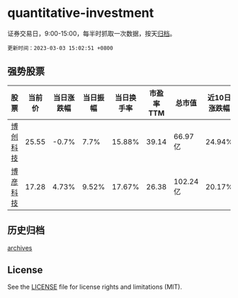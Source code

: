 # quantitative-investment

证券交易日，9:00-15:00，每半时抓取一次数据，按天[归档](archives)。

`更新时间：2023-03-03 15:02:51 +0800`

## 强势股票

|股票|当前价|当日涨跌幅|当日振幅|当日换手率|市盈率TTM|总市值|近10日涨跌幅|
|----|----|----|----|----|----|----|----|
|[博创科技](https://xueqiu.com/S/SZ300548)|25.55|-0.7%|7.7%|15.88%|39.14|66.97亿|24.94%|
|[博彦科技](https://xueqiu.com/S/SZ002649)|17.28|4.73%|9.52%|17.67%|26.38|102.24亿|20.17%|

## 历史归档

[archives](archives)

## License

See the [LICENSE](LICENSE) file for license rights and limitations (MIT).